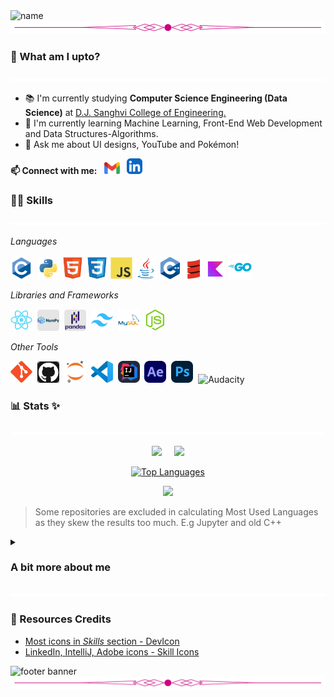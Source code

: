 <!-- Header border -->
<img src="assets/top-banner.gif" alt="name">
<img src="assets/line_divider_color.png" alt="topDivider">

<!-- Brief Description -->
### 📃 What am I upto?
<img src="./assets/color-border.svg" alt="border-bottom colored"/>

- 📚 I'm currently studying **Computer Science Engineering (Data Science)** at [D.J. Sanghvi College of Engineering.](https://www.djsce.ac.in/)
- 🌱 I'm currently learning Machine Learning, Front-End Web Development and Data Structures-Algorithms.
- 💬 Ask me about UI designs, YouTube and Pokémon!

<!-- Contact -->
<p><strong>📫 Connect with me: </strong>&nbsp;
<a href="mailto:samarth.tumdi@gmail.com"><img width="25" src="./assets/google-gmail.svg"/></a> &nbsp;
<a href="https://www.linkedin.com/in/samarth-tumdi-4474b51b0/"><img width="25" src="https://raw.githubusercontent.com/tandpfun/skill-icons/main/icons/LinkedIn.svg"/></a> &nbsp;
</p>

<p><h3>👨‍💻 Skills</h3>
  <img src="./assets/color-border.svg" alt="border-bottom colored"/></p>
<p><em>Languages</em></p>
<p>
  <img style="width: 35px;" src="https://raw.githubusercontent.com/devicons/devicon/master/icons/c/c-original.svg" alt="C" title="C"/>&nbsp; 
  <img style="width: 35px;" src="https://raw.githubusercontent.com/devicons/devicon/master/icons/python/python-original.svg" alt="Python" title="Python"/> 
  <img style="width: 35px;" src="https://raw.githubusercontent.com/devicons/devicon/master/icons/html5/html5-original.svg" alt="HTML" title="HTML"/> 
  <img style="width: 35px;" src="https://raw.githubusercontent.com/devicons/devicon/master/icons/css3/css3-original.svg" alt="CSS" title="CSS"/> 
  <img style="width: 35px;" src="https://raw.githubusercontent.com/devicons/devicon/master/icons/javascript/javascript-original.svg" alt="JavaScript" title="JavaScript"/> 
  <img style="width: 35px;" src="https://raw.githubusercontent.com/devicons/devicon/master/icons/java/java-original.svg" alt="Java" title="Java"/> 
  <img style="width: 35px;" src="https://raw.githubusercontent.com/devicons/devicon/master/icons/cplusplus/cplusplus-original.svg" alt="C++" title="C++"/> 
  <img style="width: 32px;" src="https://raw.githubusercontent.com/devicons/devicon/master/icons/scala/scala-original.svg" alt="Scala" title="Scala"/> 
  <img style="width: 32px;" src="https://raw.githubusercontent.com/devicons/devicon/master/icons/kotlin/kotlin-original.svg" alt="Kotlin" title="Kotlin"/> 
  <img style="width: 38px;" src="https://raw.githubusercontent.com/devicons/devicon/master/icons/go/go-original-wordmark.svg" alt="Go" title="Go"/> 
</p>

<em>Libraries and Frameworks</em>
<p>
  <img style="width: 35px;" src="https://raw.githubusercontent.com/devicons/devicon/master/icons/react/react-original.svg" alt="React" title="React"/>&nbsp; 
  <img style="width: 35px;" src="assets/numpy.png" alt="NumPy" title="NumPy"/>&nbsp; 
  <img style="width: 35px;" src="assets/pandas.png" alt="Pandas" title="Pandas"/>&nbsp; 
  <img style="width: 35px;" src="https://raw.githubusercontent.com/devicons/devicon/master/icons/tailwindcss/tailwindcss-plain.svg" alt="TailwindCSS" title="TailwindCSS"/>&nbsp; 
  <img style="width: 35px;" src="https://raw.githubusercontent.com/devicons/devicon/master/icons/mysql/mysql-original-wordmark.svg" alt="MySQL" title="MySQL"/>&nbsp; 
  <img style="width: 35px;" src="https://raw.githubusercontent.com/devicons/devicon/master/icons/nodejs/nodejs-plain.svg" alt="NodeJS" title="NodeJS"/>&nbsp; 
</p>

<em>Other Tools</em>
<p>
  <img style="width: 35px;" src="https://raw.githubusercontent.com/devicons/devicon/master/icons/git/git-original.svg" alt="Git" title="Git"/>&nbsp; 
  <img style="width: 35px;" src="assets/octocat.png" alt="GitHub" title="GitHub"/>&nbsp; 
  <img style="width: 35px;" src="https://raw.githubusercontent.com/devicons/devicon/master/icons/jupyter/jupyter-original.svg" alt="Jupyter" title="Jupyter"/>&nbsp; 
  <img style="width: 35px;" src="https://raw.githubusercontent.com/devicons/devicon/master/icons/vscode/vscode-original.svg" alt="VSCode" title="VSCode"/>&nbsp; 
  <img style="width: 35px;" src="https://raw.githubusercontent.com/tandpfun/skill-icons/main/icons/Idea-Dark.svg" alt="IntelliJ" title="IntelliJ"/>&nbsp; 
  <img style="width: 35px;" src="https://raw.githubusercontent.com/tandpfun/skill-icons/main/icons/AfterEffects.svg" alt="Adobe After Effects" title="Adobe After Effects"/>&nbsp; 
  <img style="width: 35px;" src="https://raw.githubusercontent.com/tandpfun/skill-icons/main/icons/Photoshop.svg" alt="Adobe Photoshop" title="Adobe Photoshop"/>&nbsp; 
  <img style="width: 35px;" src="https://upload.wikimedia.org/wikipedia/commons/f/f6/Audacity_Logo.svg" alt="Audacity" title="Audacity"/>&nbsp; 
</p>

<!-- Stats -->
### 📊 Stats ✨
<img src="./assets/color-border.svg" alt="border-bottom colored"/>
<p align="center">
<a href="https://git.io/streak-stats"><img width="45%" src="https://streak-stats.demolab.com?user=Skyoxima&theme=radical&border_radius=20&fire=FFD600"/></a> &nbsp; &nbsp; <a href="https://github.com/anuraghazra/github-readme-stats"><img width="50%" src="https://github-readme-stats.vercel.app/api?username=skyoxima&hide=commits&theme=radical&border_radius=20&locale=en&count_private=true&show_icons=true&include_all_commits=true"/></a>
</p>
<p align="center">
  <a href="https://github.com/anuraghazra/github-readme-stats"><img src="https://github-readme-stats.vercel.app/api/top-langs/?username=skyoxima&theme=radical&exclude_repo=Old-CPP-Proxima-Bank&hide=jupyter%20notebook&langs_count=10&border_radius=20&layout=compact" alt="Top Languages"/></a>
</p>
<p align="center">
  <a href="https://github.com/ryo-ma/github-profile-trophy"><img src="https://github-profile-trophy.vercel.app/?username=skyoxima&theme=radical&margin-w=15&no-bg=true" /></a>
</p>

> Some repositories are excluded in calculating Most Used Languages as they skew the results too much. E.g Jupyter and old C++

<details>
<summary><h3>A bit more about me<h3></summary>
<p>
I am Samarth Tumdi, but go by Skyoxima here, my "Internet name". I am a 19y/o who was always fascinated by computers, basically grew with them from making PowerPoint presentations about numbers using WordArt when I was 5-6, fond memories😊; playing games (Road Rash😌), to eventually learning about programming and understanding the process of making my machine do what I've imagined in my mind. 
</p>
<p>
As I've mentioned at the top, I am a student as of now and currently I'm leanring both core Computer Science concepts, Web Development as well as Machine Learning. I've not yet decided my final vocation amongst these 3 as I am quite interested and passionate for each of them and this account will act as a "sanctuary" of everything I am learning. I hope it becomes something worthwhile and enjoyable!
</p>
</details> 
<img src="./assets/color-border.svg" alt="border-bottom colored"/>

### 🙏 Resources Credits 
- <a target="_blank" href="https://github.com/devicons/devicon">Most icons in <em>Skills</em> section - DevIcon</a> 
- <a target="_blank" href="https://github.com/tandpfun/skill-icons">LinkedIn, IntelliJ, Adobe icons - Skill Icons</a> 

<img src="assets/only-bg.gif" alt="footer banner">
<!-- Footer border -->
<img src="assets/line_divider_color.png" alt="bottomDivider">
